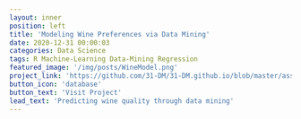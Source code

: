 ```yaml
---
layout: inner
position: left
title: 'Modeling Wine Preferences via Data Mining'
date: 2020-12-31 00:00:03
categories: Data Science
tags: R Machine-Learning Data-Mining Regression
featured_image: '/img/posts/WineModel.png'
project_link: 'https://github.com/31-DM/31-DM.github.io/blob/master/assets/Work/School/Undergrad/Projects/LSDA/README.md'
button_icon: 'database'
button_text: 'Visit Project'
lead_text: 'Predicting wine quality through data mining'
---
```

